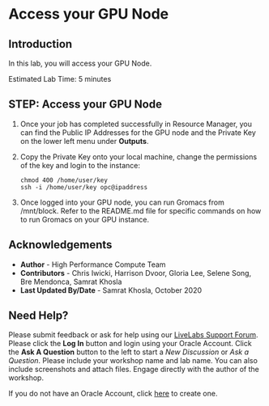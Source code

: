 # Access your GPU Node

## Introduction
In this lab, you will access your GPU Node.

Estimated Lab Time: 5 minutes

## **STEP**: Access your GPU Node
1. Once your job has completed successfully in Resource Manager, you can find the Public IP Addresses for the GPU node and the Private Key on the lower left menu under **Outputs**. 

2. Copy the Private Key onto your local machine, change the permissions of the key and login to the instance:

    ```
    chmod 400 /home/user/key
    ssh -i /home/user/key opc@ipaddress

    ```
3. Once logged into your GPU node, you can run Gromacs from /mnt/block. Refer to the README.md file for specific commands on how to run Gromacs on your GPU instance.

## Acknowledgements
* **Author** - High Performance Compute Team
* **Contributors** -  Chris Iwicki, Harrison Dvoor, Gloria Lee, Selene Song, Bre Mendonca, Samrat Khosla
* **Last Updated By/Date** - Samrat Khosla, October 2020


## Need Help?
Please submit feedback or ask for help using our [LiveLabs Support Forum](https://community.oracle.com/tech/developers/categories/high-performance-computing-hpc). Please click the **Log In** button and login using your Oracle Account. Click the **Ask A Question** button to the left to start a *New Discussion* or *Ask a Question*.  Please include your workshop name and lab name.  You can also include screenshots and attach files.  Engage directly with the author of the workshop.

If you do not have an Oracle Account, click [here](https://profile.oracle.com/myprofile/account/create-account.jspx) to create one.
